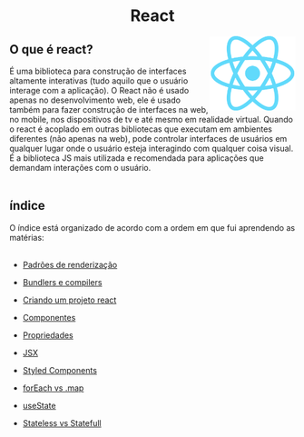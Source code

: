 <h1 align="center"> React</h1>

<p align="center">
  <img align="right" alt="logo do docker" src="../../public/logo-react.png" width="30%">
</p>

## O que é react?

É uma biblioteca para construção de interfaces altamente interativas (tudo aquilo que o usuário interage com a aplicação). O React não é usado apenas no desenvolvimento web, ele é usado também para fazer construção de interfaces na web, no mobile, nos dispositivos de tv e até mesmo em realidade virtual. Quando o react é acoplado em outras bibliotecas que executam em ambientes diferentes (não apenas na web), pode controlar interfaces de usuários em qualquer lugar onde o usuário esteja interagindo com qualquer coisa visual. É a biblioteca JS mais utilizada e recomendada para aplicações que demandam interações com o usuário.
<br><br>

<h2>índice</h2>
O índice está organizado de acordo com a ordem em que fui aprendendo as matérias:
<br>
<br>


*  [Padrões de renderização](components/01-padroes-de-renderizacao.md)

* [Bundlers e compilers](components/02-bundlers-e-compilers.md)

* [Criando um projeto react](components/03-criando-um-projeto-react.md)

* [Componentes](components/04-componentes.md)

* [Propriedades](components/05-propriedades.md)

* [JSX](components/06-JSX.md)

* [Styled Components](components/07-styled-componentes.md)

* [forEach vs .map](components/09-forEach-vs-map.md)

* [useState](components/10-useState.md)

* [Stateless vs Statefull](components/11-stateless-vs-statefull.md)





